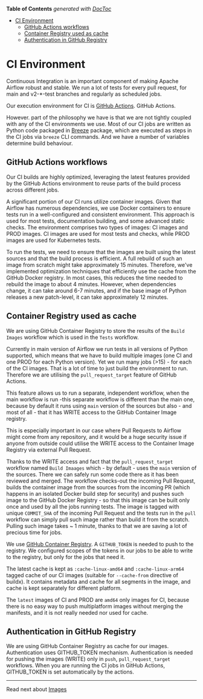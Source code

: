 <!--
 Licensed to the Apache Software Foundation (ASF) under one
 or more contributor license agreements.  See the NOTICE file
 distributed with this work for additional information
 regarding copyright ownership.  The ASF licenses this file
 to you under the Apache License, Version 2.0 (the
 "License"); you may not use this file except in compliance
 with the License.  You may obtain a copy of the License at

   http://www.apache.org/licenses/LICENSE-2.0

 Unless required by applicable law or agreed to in writing,
 software distributed under the License is distributed on an
 "AS IS" BASIS, WITHOUT WARRANTIES OR CONDITIONS OF ANY
 KIND, either express or implied.  See the License for the
 specific language governing permissions and limitations
 under the License.
 -->

<!-- START doctoc generated TOC please keep comment here to allow auto update -->
<!-- DON'T EDIT THIS SECTION, INSTEAD RE-RUN doctoc TO UPDATE -->
**Table of Contents**  *generated with [DocToc](https://github.com/thlorenz/doctoc)*

- [CI Environment](#ci-environment)
  - [GitHub Actions workflows](#github-actions-workflows)
  - [Container Registry used as cache](#container-registry-used-as-cache)
  - [Authentication in GitHub Registry](#authentication-in-github-registry)

<!-- END doctoc generated TOC please keep comment here to allow auto update -->

# CI Environment

Continuous Integration is an important component of making Apache Airflow
robust and stable. We run a lot of tests for every pull request,
for main and v2-\*-test branches and regularly as scheduled jobs.

Our execution environment for CI is [GitHub Actions](https://github.com/features/actions). GitHub Actions.

However. part of the philosophy we have is that we are not tightly
coupled with any of the CI environments we use. Most of our CI jobs are
written as Python code packaged in [Breeze](../../README.md) package,
which are executed as steps in the CI jobs via `breeze` CLI commands.
And we have a number of  variables determine build behaviour.

## GitHub Actions workflows

Our CI builds are highly optimized, leveraging the latest features
provided by the GitHub Actions environment to reuse parts of the build
process across different jobs.

A significant portion of our CI runs utilize container images. Given
that Airflow has numerous dependencies, we use Docker containers to
ensure tests run in a well-configured and consistent environment. This
approach is used for most tests, documentation building, and some
advanced static checks. The environment comprises two types of images:
CI images and PROD images. CI images are used for most tests and checks,
while PROD images are used for Kubernetes tests.

To run the tests, we need to ensure that the images are built using the
latest sources and that the build process is efficient. A full rebuild
of such an image from scratch might take approximately 15 minutes.
Therefore, we've implemented optimization techniques that efficiently
use the cache from the GitHub Docker registry. In most cases, this
reduces the time needed to rebuild the image to about 4 minutes.
However, when dependencies change, it can take around 6-7 minutes, and
if the base image of Python releases a new patch-level, it can take
approximately 12 minutes.

## Container Registry used as cache

We are using GitHub Container Registry to store the results of the
`Build Images` workflow which is used in the `Tests` workflow.

Currently in main version of Airflow we run tests in all versions of
Python supported, which means that we have to build multiple images (one
CI and one PROD for each Python version). Yet we run many jobs (\>15) -
for each of the CI images. That is a lot of time to just build the
environment to run. Therefore we are utilising the `pull_request_target`
feature of GitHub Actions.

This feature allows us to run a separate, independent workflow, when the
main workflow is run -this separate workflow is different than the main
one, because by default it runs using `main` version of the sources but
also - and most of all - that it has WRITE access to the GitHub
Container Image registry.

This is especially important in our case where Pull Requests to Airflow
might come from any repository, and it would be a huge security issue if
anyone from outside could utilise the WRITE access to the Container
Image Registry via external Pull Request.

Thanks to the WRITE access and fact that the `pull_request_target` workflow named
`Build Imaages` which - by default - uses the `main` version of the sources.
There we can safely run some code there as it has been reviewed and merged.
The workflow checks-out the incoming Pull Request, builds
the container image from the sources from the incoming PR (which happens in an
isolated Docker build step for security) and pushes such image to the
GitHub Docker Registry - so that this image can be built only once and
used by all the jobs running tests. The image is tagged with unique
`COMMIT_SHA` of the incoming Pull Request and the tests run in the `pull` workflow
can simply pull such image rather than build it from the scratch.
Pulling such image takes ~ 1 minute, thanks to that we are saving a
lot of precious time for jobs.

We use [GitHub Container Registry](https://docs.github.com/en/packages/guides/about-github-container-registry).
A `GITHUB_TOKEN` is needed to push to the registry. We configured
scopes of the tokens in our jobs to be able to write to the registry,
but only for the jobs that need it.

The latest cache is kept as `:cache-linux-amd64` and `:cache-linux-arm64`
tagged cache of our CI images (suitable for `--cache-from` directive of
buildx). It contains  metadata and cache for all segments in the image,
and cache is kept separately for different platform.

The `latest` images of CI and PROD are `amd64` only images for CI,
because there is no easy way to push multiplatform images without
merging the manifests, and it is not really needed nor used for cache.

## Authentication in GitHub Registry

We are using GitHub Container Registry as cache for our images.
Authentication uses GITHUB_TOKEN mechanism. Authentication is needed for
pushing the images (WRITE) only in `push`, `pull_request_target`
workflows. When you are running the CI jobs in GitHub Actions,
GITHUB_TOKEN is set automatically by the actions.

----

Read next about [Images](02_images.md)
